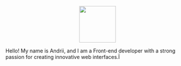 <div id="header" align="center">
  <img src="https://media.giphy.com/media/M9gbBd9nbDrOTu1Mqx/giphy.gif" width="100"/>
</div>
<p text-align="center">Hello! My name is Andrii, and I am a Front-end developer with a strong passion for creating innovative web interfaces.Ï</p>
